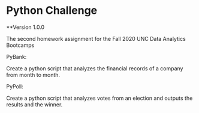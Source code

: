 # Python Challenge

**Version 1.0.0

The second homework assignment for the Fall 2020 UNC Data Analytics Bootcamps

PyBank:

Create a python script that analyzes the financial records of a company from month to month. 

PyPoll:

Create a python script that analyzes votes from an election and outputs the results and the winner.